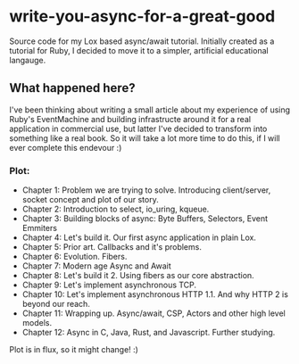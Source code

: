 # write-you-async-for-a-great-good
Source code for my Lox based async/await tutorial. Initially created as a tutorial for Ruby, I decided to move it to a simpler, artificial educational langauge.

## What happened here?
I've been thinking about writing a small article about my experience of using Ruby's EventMachine and building infrastructe around it for a real application in commercial use, but latter I've decided to transform into something like a real book. So it will take a lot more time to do this, if I will ever complete this endevour :) 

### Plot:

- Chapter 1: Problem we are trying to solve. Introducing client/server, socket concept and plot of our story.
- Chapter 2: Introduction to select, io_uring, kqueue.
- Chapter 3: Building blocks of async: Byte Buffers, Selectors, Event Emmiters
- Chapter 4: Let's build it. Our first async application in plain Lox.
- Chapter 5: Prior art. Callbacks and it's problems.
- Chapter 6: Evolution. Fibers.
- Chapter 7: Modern age Async and Await
- Chapter 8: Let's build it 2. Using fibers as our core abstraction.
- Chapter 9: Let's implement asynchronous TCP.
- Chapter 10: Let's implement asynchronous HTTP 1.1. And why HTTP 2 is beyond our reach.
- Chapter 11: Wrapping up. Async/await, CSP, Actors and other high level models.
- Chapter 12: Async in C, Java, Rust, and Javascript. Further studying.

Plot is in flux, so it might change! :)
